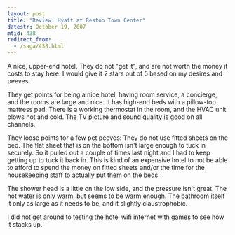 ```yaml
---
layout: post
title: "Review: Hyatt at Reston Town Center"
datestr: October 19, 2007
mtid: 438
redirect_from:
  - /saga/438.html
---
```


A nice, upper-end hotel.  They do not "get it", and are not worth the money it costs to stay here.  I would give it 2 stars out of 5 based on my desires and peeves.

They get points for being a nice hotel, having room service, a concierge, and the rooms are large and nice.  It has high-end beds with a pillow-top mattress pad.  There is a working thermostat in the room, and the HVAC unit blows hot and cold.  The TV picture and sound quality is good on all channels.

They loose points for a few pet peeves: They do not use fitted sheets on the bed.  The flat sheet that is on the bottom isn't large enough to tuck in securely.   So it pulled out a couple of times last night and I had to keep getting up to tuck it back in.  This is kind of an expensive hotel to not be able to afford to spend the money on fitted sheets and/or the time for the housekeeping staff to actually put them on the beds.

The shower head is a little on the low side, and the pressure isn't great.  The hot water is only warm, but seems to be warm enough.  The bathroom itself it only as large as it needs to be, and it slightly claustrophobic.

I did not get around to testing the hotel wifi internet with games to see how it stacks up.

